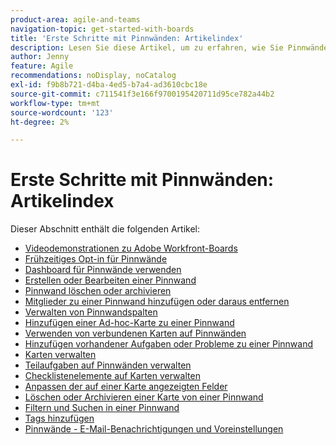 ```yaml
---
product-area: agile-and-teams
navigation-topic: get-started-with-boards
title: 'Erste Schritte mit Pinnwänden: Artikelindex'
description: Lesen Sie diese Artikel, um zu erfahren, wie Sie Pinnwände in Workfront verwenden.
author: Jenny
feature: Agile
recommendations: noDisplay, noCatalog
exl-id: f9b8b721-d4ba-4ed5-b7a4-ad3610cbc18e
source-git-commit: c711541f3e166f9700195420711d95ce782a44b2
workflow-type: tm+mt
source-wordcount: '123'
ht-degree: 2%

---
```


# Erste Schritte mit Pinnwänden: Artikelindex

<!-- Audited: 12/2023 -->

Dieser Abschnitt enthält die folgenden Artikel:

* [Videodemonstrationen zu Adobe Workfront-Boards](/help/quicksilver/agile/get-started-with-boards/boards-video-demonstrations.md)
* [Frühzeitiges Opt-in für Pinnwände](../../agile/get-started-with-boards/boards-early-feature-opt-in.md)
* [Dashboard für Pinnwände verwenden](../../agile/get-started-with-boards/use-boards-page.md)
* [Erstellen oder Bearbeiten einer Pinnwand](../../agile/get-started-with-boards/create-edit-board.md)
* [Pinnwand löschen oder archivieren](/help/quicksilver/agile/get-started-with-boards/delete-archive-board.md)
* [Mitglieder zu einer Pinnwand hinzufügen oder daraus entfernen](../../agile/get-started-with-boards/add-members-to-board.md)
* [Verwalten von Pinnwandspalten](../../agile/get-started-with-boards/manage-board-columns.md)
* [Hinzufügen einer Ad-hoc-Karte zu einer Pinnwand](../../agile/get-started-with-boards/add-card-to-board.md)
* [Verwenden von verbundenen Karten auf Pinnwänden](/help/quicksilver/agile/get-started-with-boards/connected-cards.md)
* [Hinzufügen vorhandener Aufgaben oder Probleme zu einer Pinnwand](/help/quicksilver/agile/get-started-with-boards/add-card-from-list-to-board.md)
* [Karten verwalten](../../agile/get-started-with-boards/move-board-items.md)
* [Teilaufgaben auf Pinnwänden verwalten](/help/quicksilver/agile/get-started-with-boards/manage-subtasks-on-boards.md)
* [Checklistenelemente auf Karten verwalten](/help/quicksilver/agile/get-started-with-boards/manage-checklist-items.md)
* [Anpassen der auf einer Karte angezeigten Felder](/help/quicksilver/agile/get-started-with-boards/customize-fields-on-card.md)
* [Löschen oder Archivieren einer Karte von einer Pinnwand](../../agile/get-started-with-boards/delete-board-items.md)
* [Filtern und Suchen in einer Pinnwand](../../agile/get-started-with-boards/filter-search-in-board.md)
* [Tags hinzufügen](../../agile/get-started-with-boards/add-tags.md)
* [Pinnwände - E-Mail-Benachrichtigungen und Voreinstellungen](/help/quicksilver/agile/get-started-with-boards/boards-emails.md)
